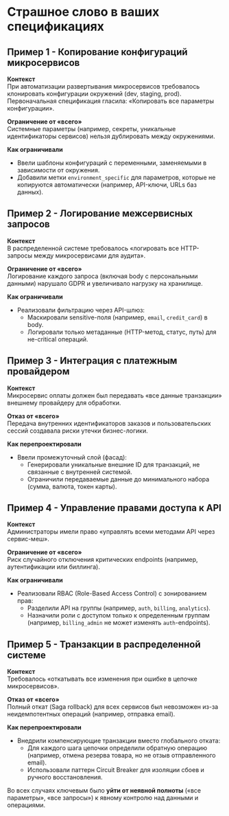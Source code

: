 # Страшное слово в ваших спецификациях

## Пример 1 - Копирование конфигураций микросервисов  

**Контекст**  
При автоматизации развертывания микросервисов требовалось клонировать конфигурации окружений (dev, staging, prod). Первоначальная спецификация гласила: «Копировать все параметры конфигурации».  

**Ограничение от «всего»**  
Системные параметры (например, секреты, уникальные идентификаторы сервисов) нельзя дублировать между окружениями.  

**Как ограничивали**  
- Ввели шаблоны конфигураций с переменными, заменяемыми в зависимости от окружения.  
- Добавили метки `environment_specific` для параметров, которые не копируются автоматически (например, API-ключи, URLs баз данных).  


## Пример 2 - Логирование межсервисных запросов  

**Контекст**  
В распределенной системе требовалось «логировать все HTTP-запросы между микросервисами для аудита».  

**Ограничение от «всего»**  
Логирование каждого запроса (включая body с персональными данными) нарушало GDPR и увеличивало нагрузку на хранилище.  

**Как ограничивали**  
- Реализовали фильтрацию через API-шлюз:  
  - Маскировали sensitive-поля (например, `email`, `credit_card`) в body.  
  - Логировали только метаданные (HTTP-метод, статус, путь) для не-critical операций.  

## Пример 3 - Интеграция с платежным провайдером  

**Контекст**  
Микросервис оплаты должен был передавать «все данные транзакции» внешнему провайдеру для обработки.  

**Отказ от «всего»**  
Передача внутренних идентификаторов заказов и пользовательских сессий создавала риски утечки бизнес-логики.  

**Как перепроектировали**  
- Ввели промежуточный слой (фасад):  
  - Генерировали уникальные внешние ID для транзакций, не связанные с внутренней системой.  
  - Ограничили передаваемые данные до минимального набора (сумма, валюта, токен карты).  


## Пример 4 - Управление правами доступа к API  

**Контекст**  
Администраторы имели право «управлять всеми методами API через сервис-меш».  

**Ограничение от «всего»**  
Риск случайного отключения критических endpoints (например, аутентификации или биллинга).  

**Как ограничивали**  
- Реализовали RBAC (Role-Based Access Control) с зонированием прав:  
  - Разделили API на группы (например, `auth`, `billing`, `analytics`).  
  - Назначили роли с доступом только к определенным группам (например, `billing_admin` не может изменять `auth`-endpoints).  

## Пример 5 - Транзакции в распределенной системе  

**Контекст**  
Требовалось «откатывать все изменения при ошибке в цепочке микросервисов».  

**Отказ от «всего»**  
Полный откат (Saga rollback) для всех сервисов был невозможен из-за неидемпотентных операций (например, отправка email).  

**Как перепроектировали**  
- Внедрили компенсирующие транзакции вместо глобального отката:  
  - Для каждого шага цепочки определили обратную операцию (например, отмена резерва товара, но не отзыв отправленного email).  
  - Использовали паттерн Circuit Breaker для изоляции сбоев и ручного восстановления.  

Во всех случаях ключевым было **уйти от неявной полноты** («все параметры», «все запросы») к явному контролю над данными и операциями.